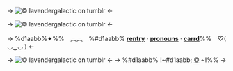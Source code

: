 -> ![© lavendergalactic on tumblr](https://64.media.tumblr.com/5841775a4b73cca581cab60666efca09/25c171f4fc032423-e3/s2048x3072/203b7a852f3242dcee142fb307a5e0c77d61714b.pnj) <-

-> ![© lavendergalactic on tumblr](https://64.media.tumblr.com/ee2ba2cb5890a074218482c3a0efba7a/9883ef562fd81608-33/s640x960/00d1faae0f6aef71f91d65d2761c36535c0c59a2.gif) <-

-> %d1aabb%✦%%　︵︵　%#d1aabb% [**rentry**](https://rentry.co/ritsubat) ‧ [**pronouns**](https://pronouns.cc/@invictusgenus/fennebat) ‧ [**carrd**](https://cinnanenee.carrd.co/)%%　♡( ◡‿◡ ) <-

-> ![© lavendergalactic on tumblr](https://64.media.tumblr.com/b3ab133f14b136cd250cacfb7a5101da/25c171f4fc032423-32/s2048x3072/0df961d345b7b40a74d841c2888d534a501a8474.pnj) <-
-> %#d1aabb% !~#d1aabb; [©](/lavendergalactic) ~!%% ->
